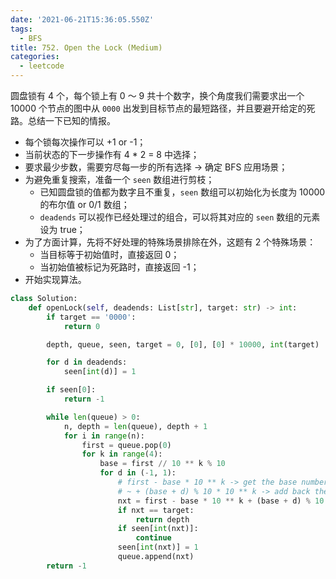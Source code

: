 ```yaml
---
date: '2021-06-21T15:36:05.550Z'
tags:
  - BFS
title: 752. Open the Lock (Medium)
categories:
  - leetcode
---
```


圆盘锁有 4 个，每个锁上有 0 ～ 9 共十个数字，换个角度我们需要求出一个 10000 个节点的图中从 `0000` 出发到目标节点的最短路径，并且要避开给定的死路。总结一下已知的情报。

- 每个锁每次操作可以 +1 or -1；
- 当前状态的下一步操作有 4 \* 2 = 8 中选择；
- 要求最少步数，需要穷尽每一步的所有选择 -> 确定 BFS 应用场景；
- 为避免重复搜索，准备一个 `seen` 数组进行剪枝；
  - 已知圆盘锁的值都为数字且不重复，`seen` 数组可以初始化为长度为 10000 的布尔值 or 0/1 数组；
  - `deadends` 可以视作已经处理过的组合，可以将其对应的 `seen` 数组的元素设为 true；
- 为了方面计算，先将不好处理的特殊场景排除在外，这题有 2 个特殊场景：
  - 当目标等于初始值时，直接返回 0；
  - 当初始值被标记为死路时，直接返回 -1；
- 开始实现算法。

```python
class Solution:
    def openLock(self, deadends: List[str], target: str) -> int:
        if target == '0000':
            return 0

        depth, queue, seen, target = 0, [0], [0] * 10000, int(target)

        for d in deadends:
            seen[int(d)] = 1

        if seen[0]:
            return -1

        while len(queue) > 0:
            n, depth = len(queue), depth + 1
            for i in range(n):
                first = queue.pop(0)
                for k in range(4):
                    base = first // 10 ** k % 10
                    for d in (-1, 1):
                        # first - base * 10 ** k -> get the base number with target digit reset to 0.
                        # ~ + (base + d) % 10 * 10 ** k -> add back the caculated target digit.
                        nxt = first - base * 10 ** k + (base + d) % 10 * 10 ** k
                        if nxt == target:
                            return depth
                        if seen[int(nxt)]:
                            continue
                        seen[int(nxt)] = 1
                        queue.append(nxt)
        return -1
```
